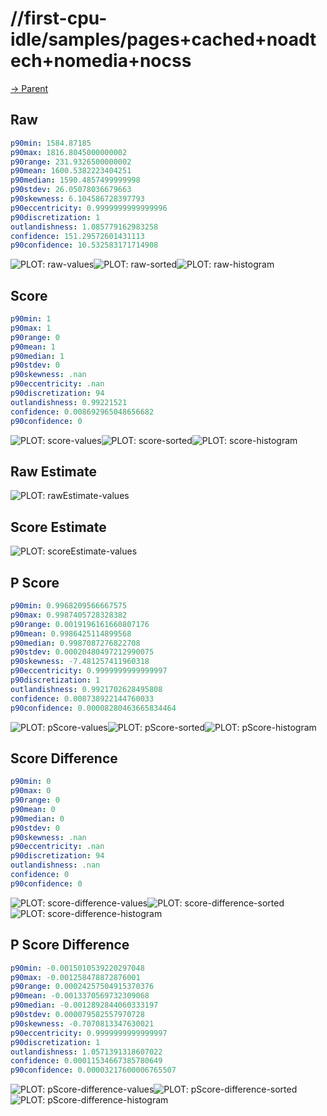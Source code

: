 
# //first-cpu-idle/samples/pages+cached+noadtech+nomedia+nocss

[→ Parent](../..)


## Raw


```yaml
p90min: 1584.87185
p90max: 1816.8045000000002
p90range: 231.9326500000002
p90mean: 1600.5382223404251
p90median: 1590.4857499999998
p90stdev: 26.05078036679663
p90skewness: 6.104586728397793
p90eccentricity: 0.9999999999999996
p90discretization: 1
outlandishness: 1.085779162983258
confidence: 151.29572601431113
p90confidence: 10.532583171714908

```

![PLOT: raw-values](./raw/values.svg)![PLOT: raw-sorted](./raw/sorted.svg)![PLOT: raw-histogram](./raw/histogram.svg)
## Score


```yaml
p90min: 1
p90max: 1
p90range: 0
p90mean: 1
p90median: 1
p90stdev: 0
p90skewness: .nan
p90eccentricity: .nan
p90discretization: 94
outlandishness: 0.99221521
confidence: 0.008692965048656682
p90confidence: 0

```

![PLOT: score-values](./score/values.svg)![PLOT: score-sorted](./score/sorted.svg)![PLOT: score-histogram](./score/histogram.svg)
## Raw Estimate

![PLOT: rawEstimate-values](./rawEstimate/values.svg)
## Score Estimate

![PLOT: scoreEstimate-values](./scoreEstimate/values.svg)
## P Score


```yaml
p90min: 0.9968209566667575
p90max: 0.9987405728328382
p90range: 0.0019196161660807176
p90mean: 0.9986425114899568
p90median: 0.9987087276822708
p90stdev: 0.00020480497212990075
p90skewness: -7.481257411960318
p90eccentricity: 0.9999999999999997
p90discretization: 1
outlandishness: 0.9921702628495808
confidence: 0.008738922144760033
p90confidence: 0.00008280463665834464

```

![PLOT: pScore-values](./pScore/values.svg)![PLOT: pScore-sorted](./pScore/sorted.svg)![PLOT: pScore-histogram](./pScore/histogram.svg)
## Score Difference


```yaml
p90min: 0
p90max: 0
p90range: 0
p90mean: 0
p90median: 0
p90stdev: 0
p90skewness: .nan
p90eccentricity: .nan
p90discretization: 94
outlandishness: .nan
confidence: 0
p90confidence: 0

```

![PLOT: score-difference-values](./score-difference/values.svg)![PLOT: score-difference-sorted](./score-difference/sorted.svg)![PLOT: score-difference-histogram](./score-difference/histogram.svg)
## P Score Difference


```yaml
p90min: -0.0015010539220297048
p90max: -0.001258478872876001
p90range: 0.00024257504915370376
p90mean: -0.0013370569732309068
p90median: -0.0012892844060333197
p90stdev: 0.000079582557970728
p90skewness: -0.7070813347630021
p90eccentricity: 0.9999999999999997
p90discretization: 1
outlandishness: 1.0571391318607022
confidence: 0.00011534667385780649
p90confidence: 0.00003217600006765507

```

![PLOT: pScore-difference-values](./pScore-difference/values.svg)![PLOT: pScore-difference-sorted](./pScore-difference/sorted.svg)![PLOT: pScore-difference-histogram](./pScore-difference/histogram.svg)